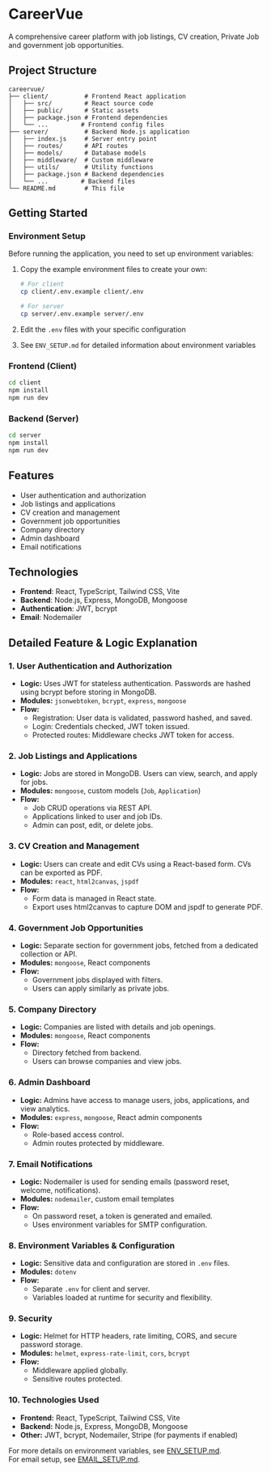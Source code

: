 # CareerVue

A comprehensive career platform with job listings, CV creation, Private Job and government job opportunities.

## Project Structure

```
careervue/
├── client/          # Frontend React application
│   ├── src/         # React source code
│   ├── public/      # Static assets
│   ├── package.json # Frontend dependencies
│   └── ...         # Frontend config files
├── server/          # Backend Node.js application
│   ├── index.js     # Server entry point
│   ├── routes/      # API routes
│   ├── models/      # Database models
│   ├── middleware/  # Custom middleware
│   ├── utils/       # Utility functions
│   ├── package.json # Backend dependencies
│   └── ...         # Backend files
└── README.md        # This file
```

## Getting Started

### Environment Setup
Before running the application, you need to set up environment variables:

1. Copy the example environment files to create your own:
   ```bash
   # For client
   cp client/.env.example client/.env
   
   # For server
   cp server/.env.example server/.env
   ```

2. Edit the `.env` files with your specific configuration
3. See `ENV_SETUP.md` for detailed information about environment variables

### Frontend (Client)
```bash
cd client
npm install
npm run dev
```

### Backend (Server)
```bash
cd server
npm install
npm run dev
```

## Features

- User authentication and authorization
- Job listings and applications
- CV creation and management
- Government job opportunities
- Company directory
- Admin dashboard
- Email notifications

## Technologies

- **Frontend**: React, TypeScript, Tailwind CSS, Vite
- **Backend**: Node.js, Express, MongoDB, Mongoose
- **Authentication**: JWT, bcrypt
- **Email**: Nodemailer


## Detailed Feature & Logic Explanation

### 1. User Authentication and Authorization
- **Logic:** Uses JWT for stateless authentication. Passwords are hashed using bcrypt before storing in MongoDB.
- **Modules:** `jsonwebtoken`, `bcrypt`, `express`, `mongoose`
- **Flow:** 
  - Registration: User data is validated, password hashed, and saved.
  - Login: Credentials checked, JWT token issued.
  - Protected routes: Middleware checks JWT token for access.

### 2. Job Listings and Applications
- **Logic:** Jobs are stored in MongoDB. Users can view, search, and apply for jobs.
- **Modules:** `mongoose`, custom models (`Job`, `Application`)
- **Flow:** 
  - Job CRUD operations via REST API.
  - Applications linked to user and job IDs.
  - Admin can post, edit, or delete jobs.

### 3. CV Creation and Management
- **Logic:** Users can create and edit CVs using a React-based form. CVs can be exported as PDF.
- **Modules:** `react`, `html2canvas`, `jspdf`
- **Flow:** 
  - Form data is managed in React state.
  - Export uses html2canvas to capture DOM and jspdf to generate PDF.

### 4. Government Job Opportunities
- **Logic:** Separate section for government jobs, fetched from a dedicated collection or API.
- **Modules:** `mongoose`, React components
- **Flow:** 
  - Government jobs displayed with filters.
  - Users can apply similarly as private jobs.

### 5. Company Directory
- **Logic:** Companies are listed with details and job openings.
- **Modules:** `mongoose`, React components
- **Flow:** 
  - Directory fetched from backend.
  - Users can browse companies and view jobs.

### 6. Admin Dashboard
- **Logic:** Admins have access to manage users, jobs, applications, and view analytics.
- **Modules:** `express`, `mongoose`, React admin components
- **Flow:** 
  - Role-based access control.
  - Admin routes protected by middleware.

### 7. Email Notifications
- **Logic:** Nodemailer is used for sending emails (password reset, welcome, notifications).
- **Modules:** `nodemailer`, custom email templates
- **Flow:** 
  - On password reset, a token is generated and emailed.
  - Uses environment variables for SMTP configuration.

### 8. Environment Variables & Configuration
- **Logic:** Sensitive data and configuration are stored in `.env` files.
- **Modules:** `dotenv`
- **Flow:** 
  - Separate `.env` for client and server.
  - Variables loaded at runtime for security and flexibility.

### 9. Security
- **Logic:** Helmet for HTTP headers, rate limiting, CORS, and secure password storage.
- **Modules:** `helmet`, `express-rate-limit`, `cors`, `bcrypt`
- **Flow:** 
  - Middleware applied globally.
  - Sensitive routes protected.

### 10. Technologies Used
- **Frontend:** React, TypeScript, Tailwind CSS, Vite
- **Backend:** Node.js, Express, MongoDB, Mongoose
- **Other:** JWT, bcrypt, Nodemailer, Stripe (for payments if enabled)

For more details on environment variables, see [ENV_SETUP.md](careervue/ENV_SETUP.md).  
For email setup, see [EMAIL_SETUP.md](careervue/EMAIL_SETUP.md).